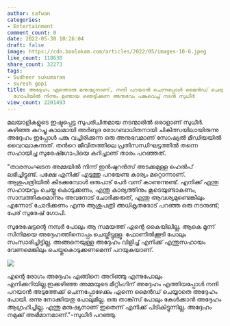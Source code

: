 ```yaml
---
author: safwan
categories:
- Entertainment
comment_count: 0
date: 2022-05-30 10:26:04
draft: false
image: https://cdn.boolokam.com/articles/2022/05/images-10-6.jpeg
like_count: 118638
share_count: 32273
tags:
- Sudheer sukumaran
- suresh gopi
title: അദ്ദേഹം എന്തൊരു മനുഷ്യനാണ്, നന്ദി പറയാൻ ചെന്നപ്പോൾ മൈൻഡ് ചെയ്യാതെ പോയി. സുരേഷ്
  ഗോപിയിൽ നിന്നും ഉണ്ടായ ഞെട്ടിക്കുന്ന അനുഭവം പങ്കുവെച്ച് നടൻ സുധീർ
view_count: 2201493
---
```


മലയാളികളുടെ ഇഷ്ടപ്പെട്ട സുപരിചിതമായ നടന്മാരിൽ ഒരാളാണ് സുധീർ. കഴിഞ്ഞ കുറച്ചു കാലമായി അർബുദ രോഗബാധിതനായി ചികിത്സയിലായിരുന്നു അദ്ദേഹം ഇപ്പോൾ പങ്കു വച്ചിരിക്കുന്ന ഒരു അനുഭവമാണ് സോഷ്യൽ മീഡിയയിൽ വൈറലാകുന്നത്. തൻറെ ജീവിതത്തിലെ പ്രതിസന്ധിഘട്ടത്തിൽ തന്നെ സഹായിച്ച സുരേഷ്ഗോപിയെ കുറിച്ചാണ് താരം പറഞ്ഞത്.

  
"താരസംഘടന അമ്മയില്‍ നിന്ന് ഇന്‍ഷുറന്‍സ് അടക്കമുള്ള ഹെല്‍പ് ലഭിച്ചിട്ടുണ്ട്. പക്ഷേ എനിക്ക് എടുത്തു പറയേണ്ട കാര്യം മറ്റൊന്നാണ്. ആശുപത്രിയില്‍ കിടക്കുമ്പോള്‍ ഒരുപാട് പേര്‍ വന്ന് കാണുന്നുണ്ട്. എനിക്ക് എന്തു സഹായവും ചെയ്തു കൊടുക്കണം, എന്തു കാര്യത്തിനും കൂടെയുണ്ടാകണം, സാമ്പത്തികമൊന്നും അവനോട് ചോദിക്കരുത്, എന്തു ആവശ്യമുണ്ടെങ്കിലും എന്നോട് ചോദിക്കണം എന്നു ആശുപത്രി അധികൃതരോട് പറഞ്ഞ ഒരു നടനുണ്ട്; പേര് സുരേഷ് ഗോപി.

  
  
സുരേഷേട്ടന്റെ നമ്പര്‍ പോലും ആ സമയത്ത് എന്റെ കൈയിലില്ല. ആകെ മൂന്ന് സിനിമയെ അദ്ദേഹത്തിനൊപ്പം ചെയ്തിട്ടുള്ളൂ. ഫോണില്‍ക്കൂടി പോലും സംസാരിച്ചിട്ടില്ല. അങ്ങനെയുള്ള അദ്ദേഹം വിളിച്ച് എനിക്ക് എന്തുസഹായം വേണമെങ്കിലും ചെയ്തുകൊടുക്കണമെന്ന് പറയുകയാണ്.

![](https://cdn.boolokam.com/articles/2022/05/images-10-6.jpeg)

  
  
  
  
എന്റെ രോഗം അദ്ദേഹം എങ്ങിനെ അറിഞ്ഞു എന്നുപോലും എനിക്കറിയില്ല.ഇക്കഴിഞ്ഞ അമ്മയുടെ മീറ്റിംഗിന് അദ്ദേഹം എത്തിയപ്പോള്‍ നന്ദി പറയാന്‍ അടുത്തേക്ക് ചെന്നപ്പോഴേക്കും എന്നെ മൈന്‍ഡ് ചെയ്യാതെ അദ്ദേഹം പോയി. ഒന്നു നോക്കിയതു പോലുമില്ല. ഒരു താങ്ക്‌സ് പോലും കേള്‍ക്കാന്‍ അദ്ദേഹം ആഗ്രഹിച്ചില്ല. എന്തു മനുഷ്യനാണ് ഇതെന്ന് എനിക്ക് പിടികിട്ടുന്നില്ല. അദ്ദേഹം നമുക്ക് അഭിമാനമാണ്."-സുധീര്‍ പറഞ്ഞു.